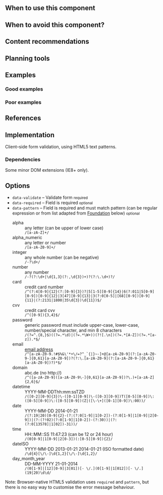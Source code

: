 ## When to use this component

## When to avoid this component? 

## Content recommendations

## Planning tools 

## Examples

### Good examples

### Poor examples

## References

## Implementation

Client&ndash;side form validation, using HTML5 text patterns.

### Dependencies

Some minor DOM extensions (IE8+ only).

## Options
<ul class="nobullet">
  <li><code>data-validate</code> &ndash; Validate form <small>required</small></li>
  <li><code>data-required</code> &ndash; Field is required <small class="opt">optional</small></li>
  <li><code>data-pattern</code> &ndash; Field is required and must match pattern (can be regular expression or from list adapted from <a href="http://foundation.zurb.com/docs/components/abide.html">Foundation</a> below) <small class="opt">optional</small>
    <dl>
      <dt>alpha</dt><dd>any letter (can be upper of lower case)<br>
        <code>/[a-zA-Z]+/</code></dd>
      <dt>alpha_numeric</dt><dd>any letter or number<br>
        <code>/[a-zA-Z0-9]+/</code></dd>
      <dt>integer</dt><dd>any whole number (can be negative)<br>
        <code>/-?\d+/</code></dd>
      <dt>number</dt><dd>any number<br>
        <code>/-?(?:\d+|\d{1,3}(?:,\d{3})+)?(?:\.\d+)?/</code></dd>
      <dt>card</dt><dd>credit card number<br>
        <code>/^(?:4[0-9]{12}(?:[0-9]{3})?|5[1-5][0-9]{14}|6(?:011|5[0-9][0-9])[0-9]{12}|3[47][0-9]{13}|3(?:0[0-5]|[68][0-9])[0-9]{11}|(?:2131|1800|35\d{3})\d{11})$/</code></dd>
      <dt>cvv</dt><dd>credit card cvv<br>
        <code>/^([0-9]){3,4}$/</code></dd>
      <dt>password</dt><dd>generic password must include upper-case, lower-case, number/special character, and min 8 characters<br>
        <code>/(?=^.{8,}$)((?=.*\d)|(?=.*\W+))(?![.\n])(?=.*[A-Z])(?=.*[a-z]).*$/</code></dd>
      <dt>email</dt><dd><a href="http://www.whatwg.org/specs/web-apps/current-work/multipage/states-of-the-type-attribute.html#valid-e-mail-address">email address</a><br>
        <code>/^[a-zA-Z0-9.!#$%&\'*+\/=?^_`{|}~-]+@[a-zA-Z0-9](?:[a-zA-Z0-9-]{0,61}[a-zA-Z0-9])?(?:\.[a-zA-Z0-9](?:[a-zA-Z0-9-]{0,61}[a-zA-Z0-9])?)*$/</code></dd>
      <dt>domain</dt><dd>abc.de (no http://)<br>
        <code>/^([a-zA-Z0-9]([a-zA-Z0-9\-]{0,61}[a-zA-Z0-9])?\.)+[a-zA-Z]{2,6}$/</code></dd>
      <dt>datetime</dt><dd>YYYY-MM-DDThh:mm:ssTZD<br>
        <code>/([0-2][0-9]{3})\-([0-1][0-9])\-([0-3][0-9])T([0-5][0-9])\:([0-5][0-9])\:([0-5][0-9])(Z|([\-\+]([0-1][0-9])\:00))/</code></dd>
      <dt>date</dt><dd>YYYY-MM-DD 2014-01-21<br>
        <code>/(?:19|20)[0-9]{2}-(?:(?:0[1-9]|1[0-2])-(?:0[1-9]|1[0-9]|2[0-9])|(?:(?!02)(?:0[1-9]|1[0-2])-(?:30))|(?:(?:0[13578]|1[02])-31))/</code></dd>
      <dt>time</dt><dd>HH::MM::SS 11:47:23 (can be 12 or 24 hour)<br>
        <code>/(0[0-9]|1[0-9]|2[0-3])(:[0-5][0-9]){2}/</code></dd>
      <dt>dateISO</dt><dd>YYYY-MM-DD 2013-01-21 2014-01-21 (ISO formatted date)<br>
        <code>/\d{4}[\/\-]\d{1,2}[\/\-]\d{1,2}/</code></dd>
      <dt>day_month_year</dt><dd>DD-MM-YYYY 21-01-2014<br>
        <code>/(0[1-9]|[12][0-9]|3[01])[- \/.](0[1-9]|1[012])[- \/.](19|20)\d\d/</code></dd>
    </dl>
  </li>
</ul>

Note: Browser-native HTML5 validation uses <code>required</code> and <code>pattern</code>, but there is no easy way to customise the error message behaviour.

